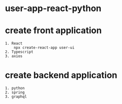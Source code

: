 # user-app-react-python
# create front application 
    1. React
        npx create-react-app user-ui
    2. Typescript
    3. axios
# create backend application
    1. python
    2. spring
    3. graphql